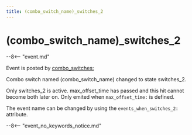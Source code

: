 ```yaml
---
title: (combo_switch_name)_switches_2
---
```


# (combo_switch_name)\_switches_2

--8<-- "event.md"

Event is posted by [combo_switches:](../config/combo_switches.md)

Combo switch named (combo_switch_name) changed to state switches_2.

Only switches_2 is active. max_offset_time has passed and this hit
cannot become both later on. Only emited when `max_offset_time:` is
defined.

The event name can be changed by using the `events_when_switches_2:`
attribute.

--8<-- "event_no_keywords_notice.md"
